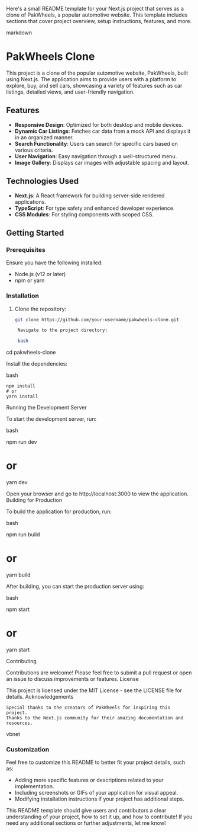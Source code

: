 Here's a small README template for your Next.js project that serves as a clone of PakWheels, a popular automotive website. This template includes sections that cover project overview, setup instructions, features, and more.

markdown

# PakWheels Clone

This project is a clone of the popular automotive website, PakWheels, built using Next.js. The application aims to provide users with a platform to explore, buy, and sell cars, showcasing a variety of features such as car listings, detailed views, and user-friendly navigation.

## Features

- **Responsive Design**: Optimized for both desktop and mobile devices.
- **Dynamic Car Listings**: Fetches car data from a mock API and displays it in an organized manner.
- **Search Functionality**: Users can search for specific cars based on various criteria.
- **User Navigation**: Easy navigation through a well-structured menu.
- **Image Gallery**: Displays car images with adjustable spacing and layout.
  
## Technologies Used

- **Next.js**: A React framework for building server-side rendered applications.
- **TypeScript**: For type safety and enhanced developer experience.
- **CSS Modules**: For styling components with scoped CSS.

## Getting Started

### Prerequisites

Ensure you have the following installed:

- Node.js (v12 or later)
- npm or yarn

### Installation

1. Clone the repository:

   ```bash
   git clone https://github.com/your-username/pakwheels-clone.git

    Navigate to the project directory:

    bash

cd pakwheels-clone

Install the dependencies:

bash

    npm install
    # or
    yarn install

Running the Development Server

To start the development server, run:

bash

npm run dev
# or
yarn dev

Open your browser and go to http://localhost:3000 to view the application.
Building for Production

To build the application for production, run:

bash

npm run build
# or
yarn build

After building, you can start the production server using:

bash

npm start
# or
yarn start

Contributing

Contributions are welcome! Please feel free to submit a pull request or open an issue to discuss improvements or features.
License

This project is licensed under the MIT License - see the LICENSE file for details.
Acknowledgements

    Special thanks to the creators of PakWheels for inspiring this project.
    Thanks to the Next.js community for their amazing documentation and resources.

vbnet


### Customization

Feel free to customize this README to better fit your project details, such as:

- Adding more specific features or descriptions related to your implementation.
- Including screenshots or GIFs of your application for visual appeal.
- Modifying installation instructions if your project has additional steps.

This README template should give users and contributors a clear understanding of your project, how to set it up, and how to contribute! If you need any additional sections or further adjustments, let me know!



